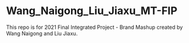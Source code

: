 # Wang_Naigong_Liu_Jiaxu_MT-FIP
This repo is for 2021 Final Integrated Project - Brand Mashup created by Wang Naigong and Liu Jiaxu.
